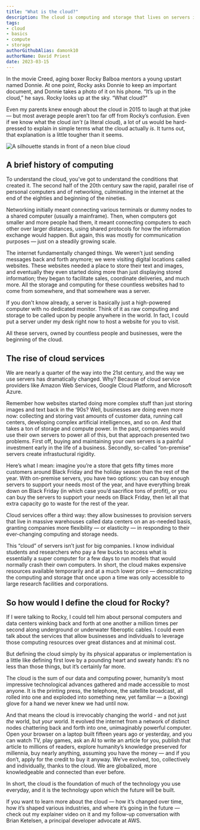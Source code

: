 ```yaml
---  
title: "What is the cloud?"  
description: The cloud is computing and storage that lives on servers in data centers. But what does that actually mean?  
tags:  
- cloud
- basics
- compute
- storage
authorGithubAlias: damonk10  
authorName: David Priest  
date: 2023-03-15  
---
```


In the movie Creed, aging boxer Rocky Balboa mentors a young upstart named Donnie. At one point, Rocky asks Donnie to keep an important document, and Donnie takes a photo of it on his phone. “It’s up in the cloud,” he says. Rocky looks up at the sky. “What cloud?”  

Even my parents knew enough about the cloud in 2015 to laugh at that joke — but most average people aren’t too far off from Rocky’s confusion. Even if we know what the cloud _isn’t_ (a literal cloud), a lot of us would be hard-pressed to explain in simple terms what the cloud actually _is_. It turns out, that explanation is a little tougher than it seems.  

![A silhouette stands in front of a neon blue cloud](./images/<filename>)

## A brief history of computing

To understand the cloud, you’ve got to understand the conditions that created it. The second half of the 20th century saw the rapid, parallel rise of personal computers and of networking, culminating in the internet at the end of the eighties and beginning of the nineties.  
  
Networking initially meant connecting various terminals or dummy nodes to a shared computer (usually a mainframe). Then, when computers got smaller and more people had them, it meant connecting computers to each other over larger distances, using shared protocols for how the information exchange would happen. But again, this was mostly for communication purposes — just on a steadily growing scale.  
  
The internet fundamentally changed things. We weren’t just sending messages back and forth anymore; we were visiting digital locations called websites. These websites needed a place to store their text and images, and eventually they even started doing more than just displaying stored information; they began to facilitate sales, coordinate deliveries, and much more. All the storage and computing for these countless websites had to come from somewhere, and that somewhere was a server.  
  
If you don't know already, a server is basically just a high-powered computer with no dedicated monitor. Think of it as raw computing and storage to be called upon by people anywhere in the world. In fact, I could put a server under my desk right now to host a website for you to visit.  
  
All these servers, owned by countless people and businesses, were the beginning of the cloud.  
  
## The rise of cloud services  
  
We are nearly a quarter of the way into the 21st century, and the way we use servers has dramatically changed. Why? Because of cloud service providers like Amazon Web Services, Google Cloud Platform, and Microsoft Azure.  
  
Remember how websites started doing more complex stuff than just storing images and text back in the ‘90s? Well, businesses are doing even more now: collecting and storing vast amounts of customer data, running call centers, developing complex artificial intelligences, and so on. And that takes a ton of storage and compute power. In the past, companies would use their own servers to power all of this, but that approach presented two problems. First off, buying and maintaining your own servers is a painful investment early in the life of a business. Secondly, so-called “on-premise” servers create infrastuctural rigidity.  
  
Here’s what I mean: imagine you’re a store that gets fifty times more customers around Black Friday and the holiday season than the rest of the year. With on-premise servers, you have two options: you can buy enough servers to support your needs most of the year, and have everything break down on Black Friday (in which case you’d sacrifice tons of profit), or you can buy the servers to support your needs on Black Friday, then let all that extra capacity go to waste for the rest of the year.  
  
Cloud services offer a third way: they allow businesses to provision servers that live in massive warehouses called data centers on an as-needed basis, granting companies more flexibility — or elasticity — in responding to their ever-changing computing and storage needs.  
  
This “cloud” of servers isn’t just for big companies. I know individual students and researchers who pay a few bucks to access what is essentially a super computer for a few days to run models that would normally crash their own computers. In short, the cloud makes expensive resources available temporarily and at a much lower price — democratizing the computing and storage that once upon a time was only accessible to large research facilities and corporations.  

## So how would I define the cloud for Rocky?
  
If I were talking to Rocky, I could tell him about personal computers and data centers winking back and forth at one another a million times per second along underground or underwater fiberoptic cables. I could even talk about the services that allow businesses and individuals to leverage those computing resources over great distances and at minimal cost.  

But defining the cloud simply by its physical apparatus or implementation is a little like defining first love by a pounding heart and sweaty hands: it’s no less than those things, but it’s certainly far more.  

The cloud is the sum of our data and computing power, humanity’s most impressive technological advances gathered and made accessible to most anyone. It is the printing press, the telephone, the satellite broadcast, all rolled into one and exploded into something new, yet familiar — a (boxing) glove for a hand we never knew we had until now.  

And that means the cloud is irrevocably changing the world - and not just _the_ world, but _your_ world. It evolved the internet from a network of distinct nodes chattering back and forth into one, unimaginably powerful computer. Open your browser on a laptop built fifteen years ago or yesterday, and you can watch TV, play games, ask an AI to write an article for you, publish that article to millions of readers, explore humanity’s knowledge preserved for millennia, buy nearly anything, assuming you have the money — and if you don’t, apply for the credit to buy it anyway. We’ve evolved, too, collectively and individually, thanks to the cloud. We are globalized, more knowledgeable and connected than ever before.  

In short, the cloud is the foundation of much of the technology you use everyday, and it is the technology upon which the future will be built.  

If you want to learn more about the cloud — how it’s changed over time, how it’s shaped various industries, and where it’s going in the future — check out my explainer video on it and my follow-up conversation with Brian Ketelsen, a principal developer advocate at AWS.
